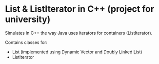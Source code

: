 # List & ListIterator in C++ (project for university)

Simulates in C++ the way Java uses iterators for containers (ListIterator).

Contains classes for:
- List (implemented using Dynamic Vector and Doubly Linked List)
- ListIterator
